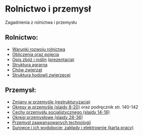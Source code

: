 # Rolnictwo i przemysł
Zagadnienia z rolnictwa i przemysłu

## Rolnictwo:
- [Warunki rozwoju rolnictwa](https://www.geografia24.eu/geo_prezentacje_pr_3/303_5_gospodarka_polski/r3_5_01a.pdf)
- [Obliczenia oraz pojęcia](obliczenia.md)
- [Opis zbóż i roślin](zboza_i_inne.md) [(prezentacja)](https://www.geografia24.eu/geo_prezentacje_pr_3/303_5_gospodarka_polski/r3_5_03a.pdf)
- [Struktura agrarna](agrarna.md)
- [Chów zwierząt](https://www.geografia24.eu/geo_prezentacje_pr_3/303_5_gospodarka_polski/r3_5_04a.pdf)
- [Struktura hodowli zwierzęcej](struktura_hodowli.png)

## Przemysł:
- [Zmiany w przemyśle (restrukturyzacja)](przemys_zmiany.md)
- [Okresy w przemyśle (slajdy 8-20)](https://www.geografia24.eu/geo_prezentacje_pr_3/303_5_gospodarka_polski/r3_5_06a.pdf) oraz podręcznik str. 140-142
- [Cechy przemysłu socjalistycznego (slajdy 14-16)](https://www.geografia24.eu/geo_prezentacje_pr_3/303_5_gospodarka_polski/r3_5_06a.pdf)
- [Okręgi przemysłowe (slajdy 28-36)](https://www.geografia24.eu/geo_prezentacje_pr_3/303_5_gospodarka_polski/r3_5_06a.pdf)
- [Przemysł zaawansowanych technologii](https://www.geografia24.eu/geo_prezentacje_pr_3/303_5_gospodarka_polski/r3_5_07a.pdf)
- [Surowce i ich wydobycie; zakłady i elektrownie (karta pracy)](karta.pdf)
